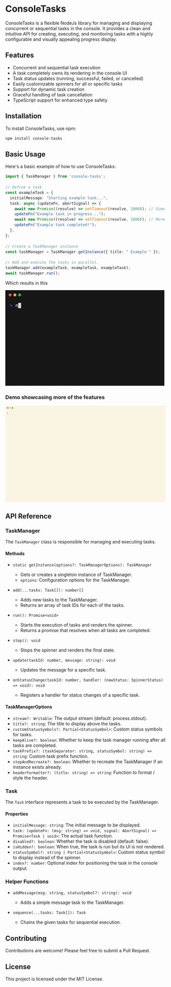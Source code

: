 # ConsoleTasks

ConsoleTasks is a flexible NodeJs library for managing and displaying concurrent or sequential tasks in the console. It provides a clean and intuitive API for creating, executing, and monitoring tasks with a highly configurable and visually appealing progress display.

## Features

- Concurrent and sequential task execution
- A task completely owns its rendering in the console UI
- Task status updates (running, successful, failed, or cancelled)
- Easily customizable spinners for all or specific tasks
- Support for dynamic task creation
- Graceful handling of task cancellation
- TypeScript support for enhanced type safety

## Installation

To install ConsoleTasks, use npm:

```bash
npm install console-tasks
```

## Basic Usage

Here's a basic example of how to use ConsoleTasks:

```typescript
import { TaskManager } from 'console-tasks';

// Define a task
const exampleTask = {
  initialMessage: "Starting example task...",
  task: async (updateFn, abortSignal) => {
    await new Promise((resolve) => setTimeout(resolve, 2000)); // Simulate async work
    updateFn("Example task in progress...");
    await new Promise((resolve) => setTimeout(resolve, 2000)); // More async work
    updateFn("Example task completed!");
  },
};

// Create a TaskManager instance
const taskManager = TaskManager.getInstance({ title: " Example " });

// Add and execute the tasks in parallel.
taskManager.add(exampleTask, exampleTask, exampleTask);
await taskManager.run();
```
Which results in this

![Basic Demo](https://raw.githubusercontent.com/justiceo/console-tasks/main/src/examples/basic-demo.gif)

### Demo showcasing more of the features
![Basic Demo](https://raw.githubusercontent.com/justiceo/console-tasks/main/src/examples/demo.gif)


## API Reference

### TaskManager

The `TaskManager` class is responsible for managing and executing tasks.

#### Methods

- `static getInstance(options?: TaskManagerOptions): TaskManager`
  - Gets or creates a singleton instance of TaskManager.
  - `options`: Configuration options for the TaskManager.

- `add(...tasks: Task[]): number[]`
  - Adds new tasks to the TaskManager.
  - Returns an array of task IDs for each of the tasks.

- `run(): Promise<void>`
  - Starts the execution of tasks and renders the spinner.
  - Returns a promise that resolves when all tasks are completed.

- `stop(): void`
  - Stops the spinner and renders the final state.

- `update(taskId: number, message: string): void`
  - Updates the message for a specific task.

- `onStatusChange(taskId: number, handler: (newStatus: SpinnerStatus) => void): void`
  - Registers a handler for status changes of a specific task.

#### TaskManagerOptions

- `stream?: Writable`: The output stream (default: process.stdout).
- `title?: string`: The title to display above the tasks.
- `customStatusSymbols?: Partial<StatusSymbol>`: Custom status symbols for tasks.
- `keepAlive?: boolean`: Whether to keep the task manager running after all tasks are completed.
- `taskPrefix?: (taskSeparator: string, statusSymbol: string) => string`: Custom task prefix function.
- `stopAndRecreate?: boolean`: Whether to recreate the TaskManager if an instance exists already.
- `headerFormatter?: (title: string) => string`: Function to format / style the header.

### Task

The `Task` interface represents a task to be executed by the TaskManager.

#### Properties

- `initialMessage: string`: The initial message to be displayed.
- `task: (updateFn: (msg: string) => void, signal: AbortSignal) => Promise<Task | void>`: The actual task function.
- `disabled?: boolean`: Whether the task is disabled (default: false).
- `isHidden?: boolean`: When true, the task is run but its UI is not rendered.
- `statusSymbol?: string | Partial<StatusSymbol>`: Custom status symbol to display instead of the spinner.
- `index?: number`: Optional index for positioning the task in the console output.

### Helper Functions

- `addMessage(msg: string, statusSymbol?: string): void`
  - Adds a simple message task to the TaskManager.

- `sequence(...tasks: Task[]): Task`
  - Chains the given tasks for sequential execution.

## Contributing

Contributions are welcome! Please feel free to submit a Pull Request.

## License

This project is licensed under the MIT License.